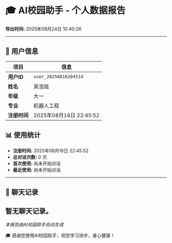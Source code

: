 # 🎓 AI校园助手 - 个人数据报告

**导出时间:** 2025年08月24日 10:40:26

---

## 👤 用户信息

| 项目 | 信息 |
|------|------|
| **用户ID** | `user_20250816204514` |
| **姓名** | 吴浩铭 |
| **年级** | 大一 |
| **专业** | 机器人工程 |
| **注册时间** | 2025年08月16日 22:45:52 |

## 📊 使用统计

- **注册时间:** 2025年08月16日 22:45:52
- **总对话次数:** 0 次
- **首次使用:** 尚未开始对话
- **最近使用:** 尚未开始对话

---

## 💬 聊天记录

暂无聊天记录。
---

*本报告由AI校园助手自动生成*

🎓 感谢您使用AI校园助手，祝您学习进步，身心健康！